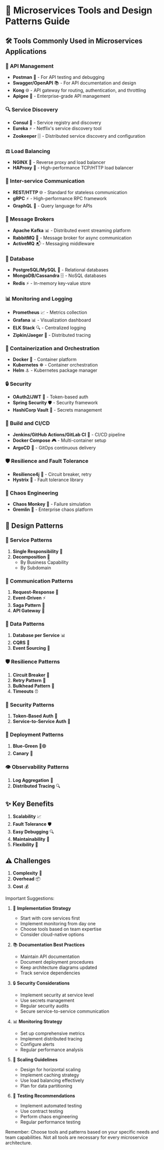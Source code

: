 # 🎯 Microservices Tools and Design Patterns Guide

## 🛠️ Tools Commonly Used in Microservices Applications

### 🔌 API Management
- **Postman** 🧪 - For API testing and debugging
- **Swagger/OpenAPI** 📚 - For API documentation and design
- **Kong** 🌐 - API gateway for routing, authentication, and throttling
- **Apigee** 🔄 - Enterprise-grade API management

### 🔍 Service Discovery
- **Consul** 🎯 - Service registry and discovery
- **Eureka** ⚡ - Netflix's service discovery tool
- **Zookeeper** 🗄️ - Distributed service discovery and configuration

### ⚖️ Load Balancing
- **NGINX** 🔄 - Reverse proxy and load balancer
- **HAProxy** 🚦 - High-performance TCP/HTTP load balancer

### 🔄 Inter-service Communication
- **REST/HTTP** 🌐 - Standard for stateless communication
- **gRPC** ⚡ - High-performance RPC framework
- **GraphQL** 🎯 - Query language for APIs

### 📨 Message Brokers
- **Apache Kafka** 📊 - Distributed event streaming platform
- **RabbitMQ** 🐰 - Message broker for async communication
- **ActiveMQ** 📬 - Messaging middleware

### 💾 Database
- **PostgreSQL/MySQL** 📀 - Relational databases
- **MongoDB/Cassandra** 🗄️ - NoSQL databases
- **Redis** ⚡ - In-memory key-value store

### 📊 Monitoring and Logging
- **Prometheus** 📈 - Metrics collection
- **Grafana** 📊 - Visualization dashboard
- **ELK Stack** 🔍 - Centralized logging
- **Zipkin/Jaeger** 🔭 - Distributed tracing

### 🐳 Containerization and Orchestration
- **Docker** 🐋 - Container platform
- **Kubernetes** ☸️ - Container orchestration
- **Helm** ⚓ - Kubernetes package manager

### 🔒 Security
- **OAuth2/JWT** 🔑 - Token-based auth
- **Spring Security** 🛡️ - Security framework
- **HashiCorp Vault** 🔐 - Secrets management

### 🔄 Build and CI/CD
- **Jenkins/GitHub Actions/GitLab CI** 🔄 - CI/CD pipeline
- **Docker Compose** 🎮 - Multi-container setup
- **ArgoCD** 🚢 - GitOps continuous delivery

### 🛡️ Resilience and Fault Tolerance
- **Resilience4j** 🔁 - Circuit breaker, retry
- **Hystrix** 🛑 - Fault tolerance library

### 🔬 Chaos Engineering
- **Chaos Monkey** 🐒 - Failure simulation
- **Gremlin** 👾 - Enterprise chaos platform

## 📐 Design Patterns

### 🎯 Service Patterns
1. **Single Responsibility** 🎯
2. **Decomposition** 🧩
   - By Business Capability
   - By Subdomain

### 🔄 Communication Patterns
1. **Request-Response** 📡
2. **Event-Driven** ⚡
3. **Saga Pattern** 🔄
4. **API Gateway** 🚪

### 💾 Data Patterns
1. **Database per Service** 📊
2. **CQRS** 🔄
3. **Event Sourcing** 📝

### 🛡️ Resilience Patterns
1. **Circuit Breaker** 🔌
2. **Retry Pattern** 🔄
3. **Bulkhead Pattern** 🚧
4. **Timeouts** ⏰

### 🔐 Security Patterns
1. **Token-Based Auth** 🎫
2. **Service-to-Service Auth** 🤝

### 🚀 Deployment Patterns
1. **Blue-Green** 🔵🟢
2. **Canary** 🐤

### 👁️ Observability Patterns
1. **Log Aggregation** 📝
2. **Distributed Tracing** 🔍

## ✨ Key Benefits
1. **Scalability** 📈
2. **Fault Tolerance** 🛡️
3. **Easy Debugging** 🔍
4. **Maintainability** 🔧
5. **Flexibility** 🔄

## ⚠️ Challenges
1. **Complexity** 🔄
2. **Overhead** 📦
3. **Cost** 💰

Important Suggestions:

1. 🎯 **Implementation Strategy**
   - Start with core services first
   - Implement monitoring from day one
   - Choose tools based on team expertise
   - Consider cloud-native options

2. 📚 **Documentation Best Practices**
   - Maintain API documentation
   - Document deployment procedures
   - Keep architecture diagrams updated
   - Track service dependencies

3. 🔒 **Security Considerations**
   - Implement security at service level
   - Use secrets management
   - Regular security audits
   - Secure service-to-service communication

4. 📊 **Monitoring Strategy**
   - Set up comprehensive metrics
   - Implement distributed tracing
   - Configure alerts
   - Regular performance analysis

5. 🚀 **Scaling Guidelines**
   - Design for horizontal scaling
   - Implement caching strategy
   - Use load balancing effectively
   - Plan for data partitioning

6. 🧪 **Testing Recommendations**
   - Implement automated testing
   - Use contract testing
   - Perform chaos engineering
   - Regular performance testing

Remember: Choose tools and patterns based on your specific needs and team capabilities. Not all tools are necessary for every microservice architecture.
